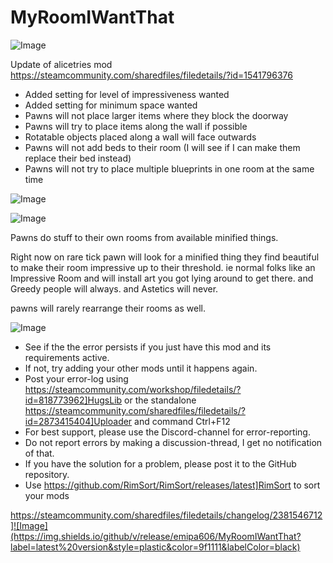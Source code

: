 # MyRoomIWantThat

![Image](https://i.imgur.com/buuPQel.png)

Update of alicetries mod
https://steamcommunity.com/sharedfiles/filedetails/?id=1541796376

- Added setting for level of impressiveness wanted
- Added setting for minimum space wanted
- Pawns will not place larger items where they block the doorway
- Pawns will try to place items along the wall if possible
- Rotatable objects placed along a wall will face outwards
- Pawns will not add beds to their room (I will see if I can make them replace their bed instead)
- Pawns will not try to place multiple blueprints in one room at the same time

![Image](https://i.imgur.com/pufA0kM.png)

	
![Image](https://i.imgur.com/Z4GOv8H.png)

Pawns do stuff to their own rooms from available minified things.


Right now on rare tick pawn will look for a minified thing they find beautiful to make their room impressive up to their threshold. 
ie normal folks like an Impressive Room and will install art you got lying around to get there. 
and Greedy people will always. 
and Astetics will never.

pawns will rarely rearrange their rooms as well.

![Image](https://i.imgur.com/PwoNOj4.png)



-  See if the the error persists if you just have this mod and its requirements active.
-  If not, try adding your other mods until it happens again.
-  Post your error-log using https://steamcommunity.com/workshop/filedetails/?id=818773962]HugsLib or the standalone https://steamcommunity.com/sharedfiles/filedetails/?id=2873415404]Uploader and command Ctrl+F12
-  For best support, please use the Discord-channel for error-reporting.
-  Do not report errors by making a discussion-thread, I get no notification of that.
-  If you have the solution for a problem, please post it to the GitHub repository.
-  Use https://github.com/RimSort/RimSort/releases/latest]RimSort to sort your mods



https://steamcommunity.com/sharedfiles/filedetails/changelog/2381546712]![Image](https://img.shields.io/github/v/release/emipa606/MyRoomIWantThat?label=latest%20version&style=plastic&color=9f1111&labelColor=black)

